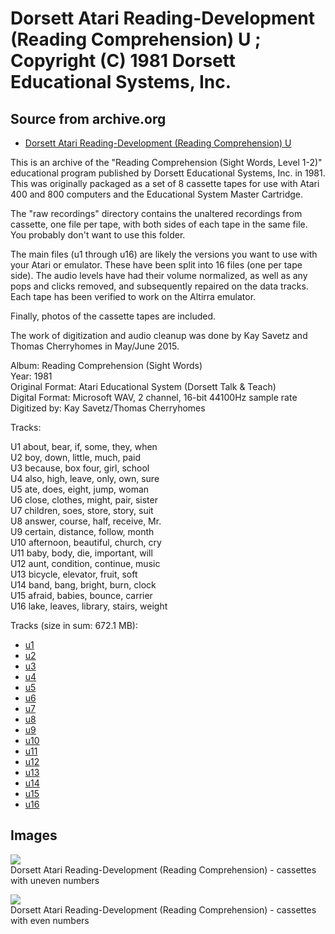 # Dorsett Atari Reading-Development (Reading Comprehension) U ; Copyright (C) 1981 Dorsett Educational Systems, Inc.  
## Source from archive.org  
- [Dorsett Atari Reading-Development (Reading Comprehension) U](https://archive.org/details/DorsettAtariReadingComprehensionSightWordsLevel12)  
  
This is an archive of the "Reading Comprehension (Sight Words, Level 1-2)" educational program published by Dorsett Educational Systems, Inc. in 1981. This was originally packaged as a set of 8 cassette tapes for use with Atari 400 and 800 computers and the Educational System Master Cartridge.  
  
The "raw recordings" directory contains the unaltered recordings from cassette, one file per tape, with both sides of each tape in the same file. You probably don't want to use this folder.  
  
The main files (u1 through u16) are likely the versions you want to use with your Atari or emulator. These have been split into 16 files (one per tape side). The audio levels have had their volume normalized, as well as any pops and clicks removed, and subsequently repaired on the data tracks. Each tape has been verified to work on the Altirra emulator.  
  
Finally, photos of the cassette tapes are included.  
  
The work of digitization and audio cleanup was done by Kay Savetz and Thomas Cherryhomes in May/June 2015.  
  
Album: Reading Comprehension (Sight Words)  
Year: 1981  
Original Format: Atari Educational System (Dorsett Talk & Teach)  
Digital Format: Microsoft WAV, 2 channel, 16-bit 44100Hz sample rate  
Digitized by: Kay Savetz/Thomas Cherryhomes  
  
Tracks:  
  
U1	about, bear, if, some, they, when  
U2	boy, down, little, much, paid  
U3	because, box four, girl, school  
U4	also, high, leave, only, own, sure  
U5	ate, does, eight, jump, woman  
U6	close, clothes, might, pair, sister  
U7	children, soes, store, story, suit  
U8	answer, course, half, receive, Mr.  
U9	certain, distance, follow, month  
U10	afternoon, beautiful, church, cry  
U11	baby, body, die, important, will  
U12	aunt, condition, continue, music  
U13	bicycle, elevator, fruit, soft  
U14	band, bang, bright, burn, clock  
U15	afraid, babies, bounce, carrier  
U16	lake, leaves, library, stairs, weight  
  
Tracks (size in sum: 672.1 MB):  
  
- [u1](http://data.atariwiki.org/FLAC/Reading-Comprehension_U/u1.flac)  
- [u2](http://data.atariwiki.org/FLAC/Reading-Comprehension_U/u2.flac)  
- [u3](http://data.atariwiki.org/FLAC/Reading-Comprehension_U/u3.flac)  
- [u4](http://data.atariwiki.org/FLAC/Reading-Comprehension_U/u4.flac)  
- [u5](http://data.atariwiki.org/FLAC/Reading-Comprehension_U/u5.flac)  
- [u6](http://data.atariwiki.org/FLAC/Reading-Comprehension_U/u6.flac)  
- [u7](http://data.atariwiki.org/FLAC/Reading-Comprehension_U/u7.flac)  
- [u8](http://data.atariwiki.org/FLAC/Reading-Comprehension_U/u8.flac)  
- [u9](http://data.atariwiki.org/FLAC/Reading-Comprehension_U/u9.flac)  
- [u10](http://data.atariwiki.org/FLAC/Reading-Comprehension_U/u10.flac)  
- [u11](http://data.atariwiki.org/FLAC/Reading-Comprehension_U/u11.flac)  
- [u12](http://data.atariwiki.org/FLAC/Reading-Comprehension_U/u12.flac)  
- [u13](http://data.atariwiki.org/FLAC/Reading-Comprehension_U/u13.flac)  
- [u14](http://data.atariwiki.org/FLAC/Reading-Comprehension_U/u14.flac)  
- [u15](http://data.atariwiki.org/FLAC/Reading-Comprehension_U/u15.flac)  
- [u16](http://data.atariwiki.org/FLAC/Reading-Comprehension_U/u16.flac)  
## Images  
![](attachments/uA_.jpg)  
Dorsett Atari Reading-Development (Reading Comprehension) - cassettes with uneven numbers  
  
![](attachments/uB_.jpg)  
Dorsett Atari Reading-Development (Reading Comprehension) - cassettes with even numbers  
